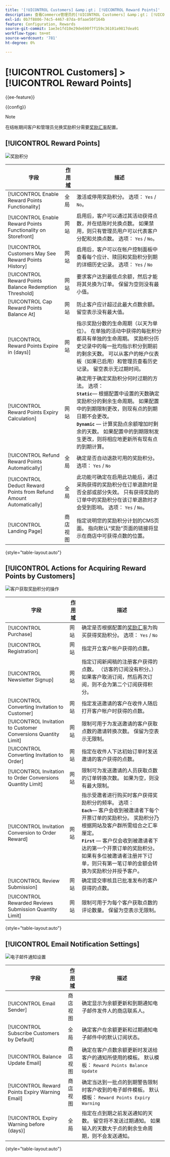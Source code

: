 ```yaml
---
title: '[!UICONTROL Customers] &amp；gt； [!UICONTROL Reward Points]'
description: 查看Commerce管理员的[!UICONTROL Customers] &amp；gt； [!UICONTROL Reward Points]页面上的配置设置。
exl-id: 0b7f8806-74c5-4467-87da-0faae50f164b
feature: Configuration, Rewards
source-git-commit: 1ae3e1fd10e29de690f7f159c36101a9817dea91
workflow-type: tm+mt
source-wordcount: '781'
ht-degree: 0%

---
```


# [!UICONTROL Customers] > [!UICONTROL Reward Points]

{{ee-feature}}

{{config}}

>[!NOTE]
>
>在结帐期间客户和管理员兑换奖励积分需要[奖励汇率](../../merchandising-promotions/reward-exchange-rates.md)配置。

## [!UICONTROL Reward Points]

![奖励积分](./assets/reward-points-reward-points.png)<!-- zoom -->

<!-- [Reward Points](https://docs.magento.com/user-guide/marketing/reward-point-configure.html) -->

| 字段 | [作用域](../../getting-started/websites-stores-views.md#scope-settings) | 描述 |
|--- |--- |----------------------------------------------------------------------------------------------------------------------------------------------------------------------------------------------------------------------------------------------------------------------------------------------------------------------------------------------------------------------------------------------------------------------------------------------------------------------------------------------------------------------------------------------------------------------|
| [!UICONTROL Enable Reward Points Functionality] | 全局 | 激活或停用奖励积分。 选项： `Yes` / `No`。 |
| [!UICONTROL Enable Reward Points Functionality on Storefront] | 网站 | 启用后，客户可以通过其活动获得点数，并在结账时兑换点数。 如果禁用，则只有管理员用户可以代表客户分配和兑换点数。 选项： `Yes` / `No`。 |
| [!UICONTROL Customers May See Reward Points History] | 网站 | 启用后，客户可以在帐户控制面板中查看每个应计、赎回和奖励积分到期的详细历史记录。 选项： `Yes` / `No` |
| [!UICONTROL Reward Points Balance Redemption Threshold] | 网站 | 要求客户达到最低点余额，然后才能将其兑换为订单。 保留为空则没有最小值。 |
| [!UICONTROL Cap Reward Points Balance At] | 网站 | 防止客户应计超过此最大点数余额。 留空表示没有最大值。 |
| [!UICONTROL Reward Points Expire in (days)] | 网站 | 指示奖励分数的生命周期（以天为单位）。 在单独的活动中获得的每批积分都具有单独的生命周期。 奖励积分历史记录中的每一批均指示积分到期前的剩余天数。 可以从客户的帐户仪表板（如果已启用）和管理员查看历史记录。 留空表示无过期时间。 |
| [!UICONTROL Reward Points Expiry Calculation] | 网站 | 确定用于确定奖励积分何时过期的方法。 选项： <br/>**`Static`**— 根据配置中设置的天数确定奖励积分的剩余生命周期。 如果配置中的到期限制更改，则现有点的到期日期不会更改。<br/>**`Dynamic`** — 计算奖励点余额增加时剩余的天数。 如果配置中的到期限制发生更改，则将相应地更新所有现有点的到期计算。 |
| [!UICONTROL Refund Reward Points Automatically] | 全局 | 确定是否自动退款可用的奖励积分。 选项： `Yes` / `No` |
| [!UICONTROL Deduct Reward Points from Refund Amount Automatically] | 全局 | 此功能可确定在启用此功能后，通过采购获得的奖励积分在订单退款时是否全部或部分失效。 只有获得奖励的订单中的奖励积分在该订单退款时才会受到影响。 选项： `Yes` / `No`。 |
| [!UICONTROL Landing Page] | 商店视图 | 指定说明您的奖励积分计划的CMS页面。 指向默认“奖励”页面的链接将显示在商店中可获得点数的位置。 |

{style="table-layout:auto"}

## [!UICONTROL Actions for Acquiring Reward Points by Customers]

![客户获取奖励积分的操作](./assets/reward-points-actions-for-acquiring.png)<!-- zoom -->

<!-- [Actions for Acquiring Reward Points by Customers](https://docs.magento.com/user-guide/marketing/reward-point-configure.html) -->

| 字段 | [作用域](../../getting-started/websites-stores-views.md#scope-settings) | 描述 |
|--- |--- |----------------------------------------------------------------------------------------------------------------------------------------------------------------------------------------------------------------------------------------------------------------------------------------------------------------------------------------------------------------------------------------------------------------------------------------------------------------------------------------------------------------------------------------------------------------------------------------------------|
| [!UICONTROL Purchase] | 网站 | 确定是否根据配置的[奖励汇率](../../merchandising-promotions/reward-exchange-rates.md)为购买获得奖励积分。 选项： `Yes` / `No` |
| [!UICONTROL Registration] | 网站 | 指定开立客户帐户获得的点数。 |
| [!UICONTROL Newsletter Signup] | 网站 | 指定订阅新闻稿的注册客户获得的点数。 （访客的订阅没有积分。） 如果客户取消订阅，然后再次订阅，则不会为第二个订阅获得积分。 |
| [!UICONTROL Converting Invitation to Customer] | 网站 | 指定发送邀请的客户在收件人随后打开客户帐户时获得的点数。 |
| [!UICONTROL Invitation to Customer Conversions Quantity Limit] | 网站 | 限制可用于为发送邀请的客户获取点数的邀请转换次数。 保留为空表示无限制。 |
| [!UICONTROL Converting Invitation to Order] | 网站 | 指定在收件人下达初始订单时发送邀请的客户获得的点数。 |
| [!UICONTROL Invitation to Order Conversions Quantity Limit] | 网站 | 限制可为发送邀请的人员获取点数的订单转换次数。 如果为空，则没有最大限制。 |
| [!UICONTROL Invitation Conversion to Order Reward] | 网站 | 指示受邀者进行购买时客户获得奖励积分的频率。 选项： <br/>**`Each`**— 客户会收到被邀请者下每个开票订单的奖励积分。 奖励积分乃根据网站及客户群所需组合之汇率厘定。<br/>**`First`** — 客户仅会收到被邀请者下达的第一个开票订单的奖励积分。 如果有多位被邀请者注册并下订单，则只有第一笔订单的金额会转换为奖励积分并授予客户。 |
| [!UICONTROL Review Submission] | 网站 | 确定提交审核且已批准发布的客户获得的点数。 |
| [!UICONTROL Rewarded Reviews Submission Quantity Limit] | 网站 | 限制可用于为每个客户获取点数的评论数量。 保留为空表示无限制。 |

{style="table-layout:auto"}

## [!UICONTROL Email Notification Settings]

![电子邮件通知设置](./assets/reward-points-email-notification-settings.png)<!-- zoom -->

<!-- [Email Notification Settings](https://docs.magento.com/user-guide/marketing/reward-point-configure.html) -->

| 字段 | [作用域](../../getting-started/websites-stores-views.md#scope-settings) | 描述 |
|--- |--- |--- |
| [!UICONTROL Email Sender] | 商店视图 | 确定显示为余额更新和到期通知电子邮件发件人的商店联系人。 |
| [!UICONTROL Subscribe Customers by Default] | 全局 | 确定客户在余额更新和过期通知电子邮件中的默认订阅状态。 |
| [!UICONTROL Balance Update Email] | 商店视图 | 确定在客户点数余额更新时发送给客户的通知所使用的模板。 默认模板： `Reward Points Balance Update` |
| [!UICONTROL Reward Points Expiry Warning Email] | 商店视图 | 确定当达到一批点的到期警告限制时客户收到的电子邮件模板。 默认模板： `Reward Points Expiry Warning` |
| [!UICONTROL Expiry Warning before (days)] | 全局 | 指定在点到期之前发送通知的天数。 留空将不发送过期通知。 如果输入的天数大于点的剩余生命周期，则不会发送通知。 |

{style="table-layout:auto"}
